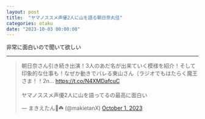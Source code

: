 ```yaml
---
layout: post
title:  "ヤマノススメ声優2人に山を語る朝日奈丸佳"
categories: otaku
date: "2023-10-03 00:00:00"
---
```


非常に面白いので聞いて欲しい

---

<blockquote class="twitter-tweet tw-align-center"><p lang="ja" dir="ltr">朝日奈さん引き続き出演！3人のあだ名が出来ていく模様を紹介！そして印象的な仕事も！なぜか動きでバレる東山さん（ラジオでもはたらく魔王さま！！2n... <a href="https://t.co/N4XMDafcuC">https://t.co/N4XMDafcuC</a> <br><br>ヤマノススメ声優2人に山を語ってるの最高に面白い</p>&mdash; まきえたん🥦☘️ (@makietanX) <a href="https://twitter.com/makietanX/status/1708425959718957508?ref_src=twsrc%5Etfw">October 1, 2023</a></blockquote> <script async src="https://platform.twitter.com/widgets.js" charset="utf-8"></script>
